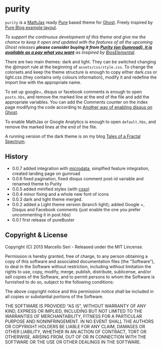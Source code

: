 # purity

`purity` is a  [MathJax](http://www.mathjax.org) ready [Pure](http://purecss.io) based theme for [Ghost](http://github.com/tryghost/ghost/).
Freely inspired by [Pure Blog example layout](http://purecss.io/layouts/).

_To support the continuous development of this theme and give me the chance to keep it open and updated with the features of all the upcoming Ghost releases **please consider buying it from [Purity (on Gumroad), it is available as a _pay what you want_](https://gum.co/purity)** as insipired by [BiosElemental](http://bioselemental.com/ghost-community-plans/)._

There are two main themes: dark and light. They can be switched changing the @import rule at the beginning of `assets/css/style.css`.
To change the colorsets and keep the theme structure is enough to copy either dark.css or light.css (they contains only colours information), modify it and redefine the import line with the appropriate name.

To set up google+, disqus or facebook comments is enough to open `posts.hbs`, and remove the marked line at the end of the file and add the appropriate variables. You can add the Comments counter on the index page modifying the code according to [Another way of enabling disqus on Ghost](http://blog.reggiesuplido.com/another-way-of-enabling-disqus-on-ghost/).

To enable MathJax or Google Analytics is enough to open `default.hbs`, and remove the marked lines at the end of the file.

A running version of the dark theme is on my blog [Tales of a Fractal Spectrum](http://ghost.mseri.me).

## History

- 0.0.7 added integration with [microdata](https://support.google.com/webmasters/answer/176035?hl=en), simplfied feature integration, created landing page on gumroad
- 0.0.6 fixed pagination, fixed disqus comment post-id variable and renamed theme to Purity
- 0.0.5 added minified styles (with [csso](http://css.github.io/csso/)) 
- 0.0.4 minor fixing and a whole new font of icons
- 0.0.3 dark and light theme merged. 
- 0.0.2 added a Light theme version (branch light); added Google +, Disqus and Facebook comments (just enable the one you prefer uncommenting it in post.hbs)
- 0.0.1 first release of pureBuster

## Copyright & License

Copyright (C) 2013 Marcello Seri - Released under the MIT Lincense.

Permission is hereby granted, free of charge, to any person obtaining a copy of this software and associated documentation files (the "Software"), to deal in the Software without restriction, including without limitation the rights to use, copy, modify, merge, publish, distribute, sublicense, and/or sell copies of the Software, and to permit persons to whom the Software is furnished to do so, subject to the following conditions:

The above copyright notice and this permission notice shall be included in all copies or substantial portions of the Software.

THE SOFTWARE IS PROVIDED "AS IS", WITHOUT WARRANTY OF ANY KIND, EXPRESS OR IMPLIED, INCLUDING BUT NOT LIMITED TO THE WARRANTIES OF MERCHANTABILITY, FITNESS FOR A PARTICULAR PURPOSE AND
NONINFRINGEMENT. IN NO EVENT SHALL THE AUTHORS OR COPYRIGHT HOLDERS BE LIABLE FOR ANY CLAIM, DAMAGES OR OTHER LIABILITY, WHETHER IN AN ACTION OF CONTRACT, TORT OR OTHERWISE, ARISING FROM, OUT OF OR IN CONNECTION WITH THE SOFTWARE OR THE USE OR OTHER DEALINGS IN THE SOFTWARE.
